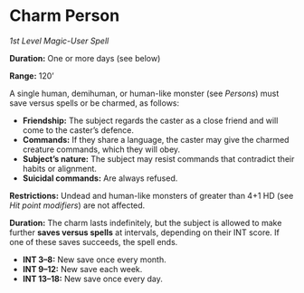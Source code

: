 # Charm Person

*1st Level Magic-User Spell*

**Duration:** One or more days (see below)

**Range:** 120’

A single human, demihuman, or human-like monster (see *Persons*) must save versus spells or be charmed, as follows:

- **Friendship:** The subject regards the caster as a close friend and will come to the caster’s defence.
- **Commands:** If they share a language, the caster may give the charmed creature commands, which they will obey.
- **Subject’s nature:** The subject may resist commands that contradict their habits or alignment.
- **Suicidal commands:** Are always refused.

**Restrictions:** Undead and human-like monsters of greater than 4+1 HD (see *Hit point modifiers*) are not affected.

**Duration:** The charm lasts indefinitely, but the subject is allowed to make further **saves versus spells** at intervals, depending on their INT score. If one of these saves succeeds, the spell ends.

- **INT 3–8:** New save once every month.
- **INT 9–12:** New save each week.
- **INT 13–18:** New save once every day.
